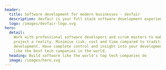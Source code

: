 ```yaml
---
header:
  title: Software development for modern businesses - devfair
  description: devfair is your full stack software development experience
  logo: /images/devfair-logo.svg
hero:
  detail:
    Work with professional software developers and scrum masters to make your
    project a reality. Minimise risk, cost and time compared to traditional
    development. Have complete control and insight into your development process, just
    like the best tech companies in the world.
  heading: Build software like the world's top tech companies do
  image: /images/hero.svg
---
```


